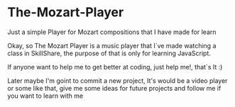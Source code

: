# The-Mozart-Player
Just a simple Player for Mozart compositions that I have made for learn

Okay, so The Mozart Player is a music player that I´ve made watching a class in SkillShare, the purpose of that is only for learning JavaScript.

If anyone want to help me to get better at coding, just help me!, that´s It :)

Later maybe I'm goint to commit a new project, It's would be a video player or some like that, give me some ideas for future projects and follow me if you want to learn with me
